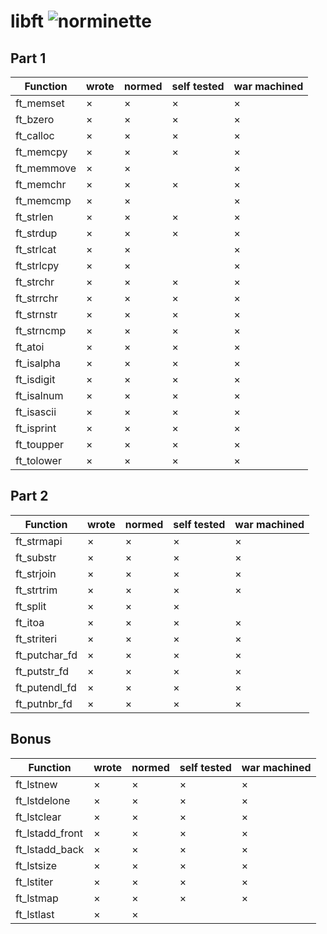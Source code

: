 # libft ![norminette](https://github.com/<OWNER>/<REPOSITORY>/workflows/<WORKFLOW_NAME_OR_FILE>/badge.svg)

## Part 1
|Function|wrote|normed|self tested|war machined|
|--------|-----|------|-----------|------------|
|ft\_memset|×|×|×|×|
|ft\_bzero|×|×|×|×|
|ft\_calloc|×|×|×|×|
|ft\_memcpy|×|×|×|×|
|ft\_memmove|×|×||×|
|ft\_memchr|×|×|×|×|
|ft\_memcmp|×|×||×|
|ft\_strlen|×|×|×|×|
|ft\_strdup|×|×|×|×|
|ft\_strlcat|×|×||×|
|ft\_strlcpy|×|×||×|
|ft\_strchr|×|×|×|×|
|ft\_strrchr|×|×|×|×|
|ft\_strnstr|×|×|×|×|
|ft\_strncmp|×|×|×|×|
|ft\_atoi|×|×|×|×|
|ft\_isalpha|×|×|×|×|
|ft\_isdigit|×|×|×|×|
|ft\_isalnum|×|×|×|×|
|ft\_isascii|×|×|×|×|
|ft\_isprint|×|×|×|×|
|ft\_toupper|×|×|×|×|
|ft\_tolower|×|×|×|×|

## Part 2
|Function|wrote|normed|self tested|war machined|
|--------|-----|------|-----------|------------|
|ft\_strmapi|×|×|×|×|
|ft\_substr|×|×|×|×|
|ft\_strjoin|×|×|×|×|
|ft\_strtrim|×|×|×|×|
|ft\_split|×|×|×||
|ft\_itoa|×|×|×|×|
|ft\_striteri|×|×|×|×|
|ft\_putchar\_fd|×|×|×|×|
|ft\_putstr\_fd|×|×|×|×|
|ft\_putendl\_fd|×|×|×|×|
|ft\_putnbr\_fd|×|×|×|×|

## Bonus
|Function|wrote|normed|self tested|war machined|
|--------|-----|------|-----------|------------|
|ft\_lstnew|×|×|×|×|
|ft\_lstdelone|×|×|×|×|
|ft\_lstclear|×|×|×|×|
|ft\_lstadd\_front|×|×|×|×|
|ft\_lstadd\_back|×|×|×|×|
|ft\_lstsize|×|×|×|×|
|ft\_lstiter|×|×|×|×|
|ft\_lstmap|×|×|×|×|
|ft\_lstlast|×|×|||
